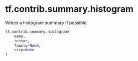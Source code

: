 <div itemscope itemtype="http://developers.google.com/ReferenceObject">
<meta itemprop="name" content="tf.contrib.summary.histogram" />
<meta itemprop="path" content="Stable" />
</div>

# tf.contrib.summary.histogram

Writes a histogram summary if possible.

``` python
tf.contrib.summary.histogram(
    name,
    tensor,
    family=None,
    step=None
)
```

<!-- Placeholder for "Used in" -->
